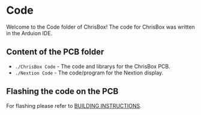 # Code

Welcome to the Code folder of ChrisBox!
The code for ChrisBox was written in the Arduion IDE.

## Content of the PCB folder

- `./ChrisBox Code` - The code and librarys for the ChrisBox PCB.
- `./Nextion Code` - The code/program for the Nextion display.

## Flashing the code on the PCB

For flashing please refer to [BUILDING INSTRUCTIONS](/BUILDING_INSTRUCTIONS.md).
